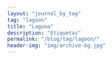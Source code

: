```yaml
---
layout: "journal_by_tag"
tag: "lagoon"
title: "Laguna"
description: "Etiquetas"
permalink: "/blog/tag/lagoon/"
header-img: "img/archive-bg.jpg"
---
```


